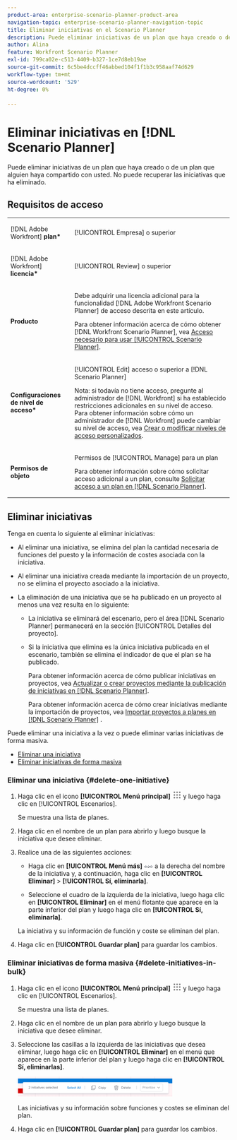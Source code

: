 ```yaml
---
product-area: enterprise-scenario-planner-product-area
navigation-topic: enterprise-scenario-planner-navigation-topic
title: Eliminar iniciativas en el Scenario Planner
description: Puede eliminar iniciativas de un plan que haya creado o de un plan que alguien haya compartido con usted. No puede recuperar las iniciativas que ha eliminado.
author: Alina
feature: Workfront Scenario Planner
exl-id: 799ca02e-c513-4409-b327-1ce7d8eb19ae
source-git-commit: 6c5be4dccff46abbed104f1f1b3c958aaf74d629
workflow-type: tm+mt
source-wordcount: '529'
ht-degree: 0%

---
```


# Eliminar iniciativas en [!DNL Scenario Planner]

Puede eliminar iniciativas de un plan que haya creado o de un plan que alguien haya compartido con usted. No puede recuperar las iniciativas que ha eliminado.

## Requisitos de acceso

<table style="table-layout:auto"> 
 <col> 
 <col> 
 <tbody> 
  <tr> 
   <td> <p>[!DNL Adobe Workfront]<b> plan*</b> </p> </td> 
   <td>[!UICONTROL Empresa] o superior</td> 
  </tr> 
  <tr> 
   <td> <p>[!DNL Adobe Workfront]<b> licencia*</b> </p> </td> 
   <td> <p>[!UICONTROL Review] o superior</p> </td> 
  </tr> 
  <tr> 
   <td><b>Producto</b> </td> 
   <td> <p>Debe adquirir una licencia adicional para la funcionalidad [!DNL Adobe Workfront Scenario Planner] de acceso descrita en este artículo. </p> <p>Para obtener información acerca de cómo obtener [!DNL Workfront Scenario Planner], vea <a href="../scenario-planner/access-needed-to-use-sp.md" class="MCXref xref">Acceso necesario para usar [!UICONTROL Scenario Planner]</a>. </p> </td> 
  </tr> 
  <tr data-mc-conditions=""> 
   <td><strong>Configuraciones de nivel de acceso*</strong> </td> 
   <td> <p>[!UICONTROL Edit] acceso o superior a [!DNL Scenario Planner]</p> <p>Nota: si todavía no tiene acceso, pregunte al administrador de [!DNL Workfront] si ha establecido restricciones adicionales en su nivel de acceso. Para obtener información sobre cómo un administrador de [!DNL Workfront] puede cambiar su nivel de acceso, vea <a href="../administration-and-setup/add-users/configure-and-grant-access/create-modify-access-levels.md" class="MCXref xref">Crear o modificar niveles de acceso personalizados</a>.</p> </td> 
  </tr> 
  <tr data-mc-conditions=""> 
   <td> <p><strong>Permisos de objeto</strong> </p> </td> 
   <td> <p>Permisos de [!UICONTROL Manage] para un plan</p> <p>Para obtener información sobre cómo solicitar acceso adicional a un plan, consulte <a href="../scenario-planner/request-access-to-plan.md" class="MCXref xref">Solicitar acceso a un plan en [!DNL Scenario Planner]</a>.</p> </td> 
  </tr> 
 </tbody> 
</table>

## Eliminar iniciativas

Tenga en cuenta lo siguiente al eliminar iniciativas:

* Al eliminar una iniciativa, se elimina del plan la cantidad necesaria de funciones del puesto y la información de costes asociada con la iniciativa.
* Al eliminar una iniciativa creada mediante la importación de un proyecto, no se elimina el proyecto asociado a la iniciativa.
* La eliminación de una iniciativa que se ha publicado en un proyecto al menos una vez resulta en lo siguiente:

   * La iniciativa se eliminará del escenario, pero el área [!DNL Scenario Planner] permanecerá en la sección [!UICONTROL Detalles del proyecto].
   * Si la iniciativa que elimina es la única iniciativa publicada en el escenario, también se elimina el indicador de que el plan se ha publicado.

     Para obtener información acerca de cómo publicar iniciativas en proyectos, vea [Actualizar o crear proyectos mediante la publicación de iniciativas en [!DNL Scenario Planner]](../scenario-planner/publish-scenarios-update-projects.md).

     Para obtener información acerca de cómo crear iniciativas mediante la importación de proyectos, vea [Importar proyectos a planes en [!DNL Scenario Planner]](../scenario-planner/import-projects-to-plans.md) .

Puede eliminar una iniciativa a la vez o puede eliminar varias iniciativas de forma masiva.

* [Eliminar una iniciativa](#delete-one-initiative)
* [Eliminar iniciativas de forma masiva](#delete-initiatives-in-bulk)

### Eliminar una iniciativa {#delete-one-initiative}

1. Haga clic en el icono **[!UICONTROL Menú principal]** ![](assets/main-menu-icon.png) y luego haga clic en [!UICONTROL Escenarios].

   Se muestra una lista de planes.

1. Haga clic en el nombre de un plan para abrirlo y luego busque la iniciativa que desee eliminar.
1. Realice una de las siguientes acciones:

   * Haga clic en **[!UICONTROL Menú más]** ![](assets/more-menu.png) a la derecha del nombre de la iniciativa y, a continuación, haga clic en **[!UICONTROL Eliminar]** > **[!UICONTROL Sí, eliminarla]**.

   * Seleccione el cuadro de la izquierda de la iniciativa, luego haga clic en **[!UICONTROL Eliminar]** en el menú flotante que aparece en la parte inferior del plan y luego haga clic en **[!UICONTROL Sí, eliminarla]**.

   La iniciativa y su información de función y coste se eliminan del plan.

1. Haga clic en **[!UICONTROL Guardar plan]** para guardar los cambios.

### Eliminar iniciativas de forma masiva {#delete-initiatives-in-bulk}

1. Haga clic en el icono **[!UICONTROL Menú principal]** ![](assets/main-menu-icon.png) y luego haga clic en [!UICONTROL Escenarios].

   Se muestra una lista de planes.

1. Haga clic en el nombre de un plan para abrirlo y luego busque la iniciativa que desee eliminar.
1. Seleccione las casillas a la izquierda de las iniciativas que desea eliminar, luego haga clic en **[!UICONTROL Eliminar]** en el menú que aparece en la parte inferior del plan y luego haga clic en **[!UICONTROL Sí, eliminarlas]**.

   ![](assets/bottom-manage-initiative-menu-350x45.png)

   Las iniciativas y su información sobre funciones y costes se eliminan del plan.

1. Haga clic en **[!UICONTROL Guardar plan]** para guardar los cambios.
